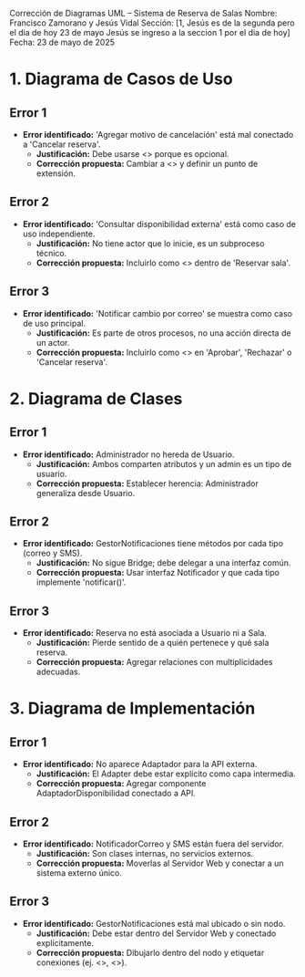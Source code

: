 Corrección de Diagramas UML – Sistema de Reserva de Salas
Nombre: Francisco Zamorano y Jesús Vidal
Sección: [1, Jesús es de la segunda pero el dia de hoy 23 de mayo Jesús se ingreso a la seccion 1 por el dia de hoy]
Fecha: 23 de mayo de 2025
# 1. Diagrama de Casos de Uso
## Error 1
- **Error identificado:** 'Agregar motivo de cancelación' está mal conectado a 'Cancelar reserva'.
  - **Justificación:** Debe usarse <<extend>> porque es opcional.
  - **Corrección propuesta:** Cambiar a <<extend>> y definir un punto de extensión.
## Error 2
- **Error identificado:** 'Consultar disponibilidad externa' está como caso de uso independiente.
  - **Justificación:** No tiene actor que lo inicie, es un subproceso técnico.
  - **Corrección propuesta:** Incluirlo como <<include>> dentro de 'Reservar sala'.
## Error 3
- **Error identificado:** 'Notificar cambio por correo' se muestra como caso de uso principal.
  - **Justificación:** Es parte de otros procesos, no una acción directa de un actor.
  - **Corrección propuesta:** Incluirlo como <<include>> en 'Aprobar', 'Rechazar' o 'Cancelar reserva'.
# 2. Diagrama de Clases
## Error 1
- **Error identificado:** Administrador no hereda de Usuario.
  - **Justificación:** Ambos comparten atributos y un admin es un tipo de usuario.
  - **Corrección propuesta:** Establecer herencia: Administrador generaliza desde Usuario.
## Error 2
- **Error identificado:** GestorNotificaciones tiene métodos por cada tipo (correo y SMS).
  - **Justificación:** No sigue Bridge; debe delegar a una interfaz común.
  - **Corrección propuesta:** Usar interfaz Notificador y que cada tipo implemente 'notificar()'.
## Error 3
- **Error identificado:** Reserva no está asociada a Usuario ni a Sala.
  - **Justificación:** Pierde sentido de a quién pertenece y qué sala reserva.
  - **Corrección propuesta:** Agregar relaciones con multiplicidades adecuadas.
# 3. Diagrama de Implementación
## Error 1
- **Error identificado:** No aparece Adaptador para la API externa.
  - **Justificación:** El Adapter debe estar explícito como capa intermedia.
  - **Corrección propuesta:** Agregar componente AdaptadorDisponibilidad conectado a API.
## Error 2
- **Error identificado:** NotificadorCorreo y SMS están fuera del servidor.
  - **Justificación:** Son clases internas, no servicios externos.
  - **Corrección propuesta:** Moverlas al Servidor Web y conectar a un sistema externo único.
## Error 3
- **Error identificado:** GestorNotificaciones está mal ubicado o sin nodo.
  - **Justificación:** Debe estar dentro del Servidor Web y conectado explícitamente.
  - **Corrección propuesta:** Dibujarlo dentro del nodo y etiquetar conexiones (ej. <<HTTP>>, <<SMTP>>).
